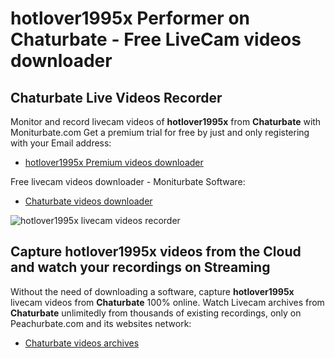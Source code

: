 # hotlover1995x Performer on Chaturbate - Free LiveCam videos downloader

## Chaturbate Live Videos Recorder

Monitor and record livecam videos of **hotlover1995x** from **Chaturbate** with Moniturbate.com
Get a premium trial for free by just and only registering with your Email address:
* [hotlover1995x Premium videos downloader](https://moniturbate.com/request-demo-licence-key.html)

Free livecam videos downloader - Moniturbate Software:
* [Chaturbate videos downloader](https://moniturbate.com/moniturbate-download-software.html)

![hotlover1995x livecam videos recorder](https://peachurnet.com/templates/moniturbate-software.png)


## Capture hotlover1995x videos from the Cloud and watch your recordings on Streaming

Without the need of downloading a software, capture **hotlover1995x** livecam videos from **Chaturbate** 100% online.
Watch Livecam archives from **Chaturbate** unlimitedly from thousands of existing recordings, only on Peachurbate.com and its websites network:
* [Chaturbate videos archives](https://peachurnet.com/)